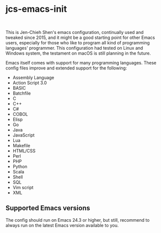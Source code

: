 # jcs-emacs-init #
<br/>

This is Jen-Chieh Shen's emacs configuration, continually used and 
tweaked since 2015, and it might be a good starting point for other 
Emacs users, especially for those who like to program all kind of 
programming languages' programmer. This configuration had tested 
on Linux and Windows system, the testament on macOS is still 
planning in the future. 
<br/>

Emacs itself comes with support for many programming languages. These
config files improve and extended support for the following:
* Assembly Language
* Action Script 3.0
* BASIC
* Batchfile
* C
* C++
* C#
* COBOL
* Elisp
* Go
* Java
* JavaScript
* Lua
* Makefile
* HTML/CSS
* Perl
* PHP
* Python
* Scala
* Shell
* SQL
* Vim script
* XML

## Supported Emacs versions ##
The config should run on Emacs 24.3 or higher, but still, recommend 
to always run on the latest Emacs version available to you.
<br/>
